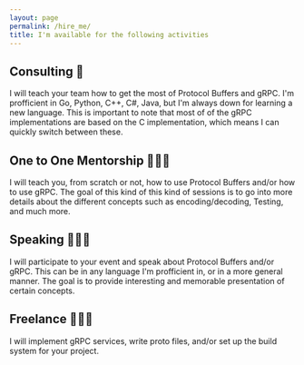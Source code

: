 ```yaml
---
layout: page
permalink: /hire_me/
title: I'm available for the following activities
---
```


## Consulting 🎯

I will teach your team how to get the most of Protocol Buffers and gRPC. I'm profficient in Go, Python, C++, C#, Java, but I'm always down for learning a new language. This is important to note that most of of the gRPC implementations are based on the C implementation, which means I can quickly switch between these.

## One to One Mentorship 👨🏻‍🏫

I will teach you, from scratch or not, how to use Protocol Buffers and/or how to use gRPC. The goal of this kind of this kind of sessions is to go into more details about the different concepts such as encoding/decoding, Testing, and much more.

## Speaking 👨🏻‍💼

I will participate to your event and speak about Protocol Buffers and/or gRPC. This can be in any language I'm profficient in, or in a more general manner. The goal is to provide interesting and memorable presentation of certain concepts.

## Freelance 👨🏻‍💻

I will implement gRPC services, write proto files, and/or set up the build system for your project.

